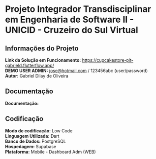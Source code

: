 # Projeto Integrador Transdisciplinar em Engenharia de Software II - UNICID - Cruzeiro do Sul Virtual

## Informações do Projeto

**Link da Solução em Funcionamento:** https://cupcakestore-pit-gabrield.flutterflow.app/  
**DEMO USER ADMIN:** jose@hotmail.com / 123456abc (user/password)  
**Autor:** Gabriel Dilay de Oliveira  

## Documentação
**Documentação:**   

## Codificação

**Modo de codificação:** Low Code  
**Linguagem Utilizada:** Dart  
**Banco de Dados:** PostgreSQL  
**Hospedagem:** Supabase  
**Plataforma:** Mobile - Dashboard Adm (WEB)  
